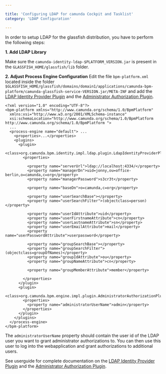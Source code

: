 ```yaml
---

title: 'Configuring LDAP for camunda Cockpit and Tasklist'
category: 'LDAP Configuration'

---
```


In order to setup LDAP for the glassfish distribution, you have to perform the following steps:

<strong>1. Add LDAP Library</strong>

Make sure the `camunda-identity-ldap-$PLATFORM_VERSION.jar` is present in the
`GLASSFISH_HOME/glassfish/lib` folder.

<strong>2. Adjust Process Engine Configuration</strong>
Edit the file `bpm-platform.xml` located inside the folder `$GLASSFISH_HOME/glassfish/domains/domain1/applications/camunda-bpm-platform/camunda-glassfish-service-VERSION.jar/META-INF` and add the [LDAP Identity Provider Plugin](/guides/user-guide/#process-engine-identity-service-the-ldap-identity-service) and the [Administrator Authorization Plugin](/guides/user-guide/#process-engine-authorization-service-the-administrator-authorization-plugin).

    <?xml version="1.0" encoding="UTF-8"?>
    <bpm-platform xmlns="http://www.camunda.org/schema/1.0/BpmPlatform"
      xmlns:xsi="http://www.w3.org/2001/XMLSchema-instance"
      xsi:schemaLocation="http://www.camunda.org/schema/1.0/BpmPlatform http://www.camunda.org/schema/1.0/BpmPlatform ">
      ...
      <process-engine name="default"> ...
        <properties>...</properties>
        <plugins>
          <plugin>
            <class>org.camunda.bpm.identity.impl.ldap.plugin.LdapIdentityProviderPlugin</class>
            <properties>

              <property name="serverUrl">ldap://localhost:4334/</property>
              <property name="managerDn">uid=jonny,ou=office-berlin,o=camunda,c=org</property>
              <property name="managerPassword">s3cr3t</property>

              <property name="baseDn">o=camunda,c=org</property>

              <property name="userSearchBase"></property>
              <property name="userSearchFilter">(objectclass=person)</property>

              <property name="userIdAttribute">uid</property>
              <property name="userFirstnameAttribute">cn</property>
              <property name="userLastnameAttribute">sn</property>
              <property name="userEmailAttribute">mail</property>
              <property name="userPasswordAttribute">userpassword</property>

              <property name="groupSearchBase"></property>
              <property name="groupSearchFilter">(objectclass=groupOfNames)</property>
              <property name="groupIdAttribute">ou</property>
              <property name="groupNameAttribute">cn</property>

              <property name="groupMemberAttribute">member</property>

            </properties>
          </plugin>
          <plugin>
            <class>org.camunda.bpm.engine.impl.plugin.AdministratorAuthorizationPlugin</class>
            <properties>
              <property name="administratorUserName">admin</property>
            </properties>
          </plugin>
        </plugins>
      </process-engine>
    </bpm-platform>

The `administratorUserName` property should contain the user id of the LDAP user you want to grant administrator authorizations to. You can then use this user to log into the webapplication and grant authorizations to additional users.

See userguide for complete documentation on the [LDAP Identity Provider Plugin](/guides/user-guide/#process-engine-identity-service-the-ldap-identity-service) and the [Administrator Authorization Plugin](/guides/user-guide/#process-engine-authorization-service-the-administrator-authorization-plugin).

